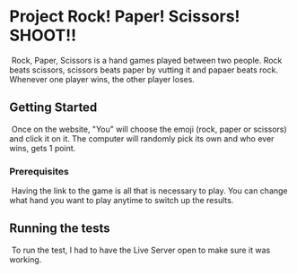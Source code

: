 # Project Rock! Paper! Scissors! SHOOT!!    
​
Rock, Paper, Scissors is a hand games played between two people. Rock beats scissors, scissors beats paper by vutting it and papaer beats rock. Whenever one player wins, the other player loses.
​
## Getting Started
​
Once on the website, "You" will choose the emoji (rock, paper or scissors) and click it on it. The computer will randomly pick its own and who ever wins, gets 1 point.
​
### Prerequisites
​
Having the link to the game is all that is necessary to play. You can change what hand you want to play anytime to switch up the results.

## Running the tests
​
To run the test, I had to have the Live Server open to make sure it was working.
​